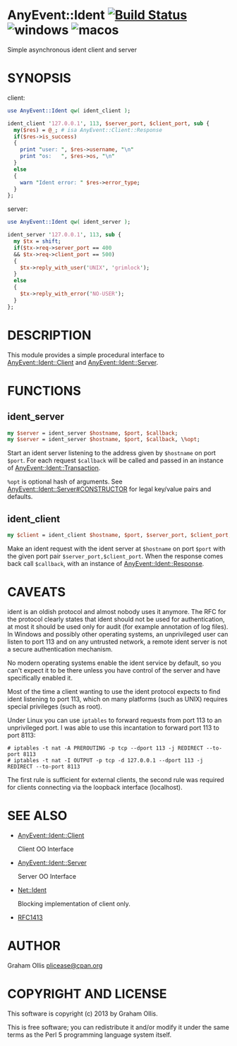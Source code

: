 # AnyEvent::Ident [![Build Status](https://secure.travis-ci.org/plicease/AnyEvent-Ident.png)](http://travis-ci.org/plicease/AnyEvent-Ident) ![windows](https://github.com/plicease/AnyEvent-Ident/workflows/windows/badge.svg) ![macos](https://github.com/plicease/AnyEvent-Ident/workflows/macos/badge.svg)

Simple asynchronous ident client and server

# SYNOPSIS

client:

```perl
use AnyEvent::Ident qw( ident_client );

ident_client '127.0.0.1', 113, $server_port, $client_port, sub {
  my($res) = @_; # isa AnyEvent::Client::Response 
  if($res->is_success)
  {
    print "user: ", $res->username, "\n"
    print "os:   ", $res->os, "\n"
  }
  else
  {
    warn "Ident error: " $res->error_type;
  }
};
```

server:

```perl
use AnyEvent::Ident qw( ident_server );

ident_server '127.0.0.1', 113, sub {
  my $tx = shift;
  if($tx->req->server_port == 400
  && $tx->req->client_port == 500)
  {
    $tx->reply_with_user('UNIX', 'grimlock');
  }
  else
  {
    $tx->reply_with_error('NO-USER');
  }
};
```

# DESCRIPTION

This module provides a simple procedural interface to [AnyEvent::Ident::Client](https://metacpan.org/pod/AnyEvent::Ident::Client) and
[AnyEvent::Ident::Server](https://metacpan.org/pod/AnyEvent::Ident::Server).

# FUNCTIONS

## ident\_server

```perl
my $server = ident_server $hostname, $port, $callback;
my $server = ident_server $hostname, $port, $callback, \%opt;
```

Start an ident server listening to the address given by `$hostname`
on port `$port`.  For each request `$callback` will be called and
passed in an instance of [AnyEvent::Ident::Transaction](https://metacpan.org/pod/AnyEvent::Ident::Transaction).

`%opt` is optional hash of arguments.  See [AnyEvent::Ident::Server#CONSTRUCTOR](https://metacpan.org/pod/AnyEvent::Ident::Server#CONSTRUCTOR)
for legal key/value pairs and defaults.

## ident\_client

```perl
my $client = ident_client $hostname, $port, $server_port, $client_port, $callback;
```

Make an ident request with the ident server at `$hostname` on port `$port`
with the given port pair `$server_port,$client_port`.  When the response
comes back call `$callback`, with an instance of [AnyEvent::Ident::Response](https://metacpan.org/pod/AnyEvent::Ident::Response).

# CAVEATS

ident is an oldish protocol and almost nobody uses it anymore.  The RFC for the
protocol clearly states that ident should not be used for authentication, at most
it should be used only for audit (for example annotation of log files).  In Windows 
and possibly other operating systems, an unprivileged user can listen to port 113
and on any untrusted network, a remote ident server is not a secure authentication 
mechanism.

No modern operating systems enable the ident service by default, so you can't expect
it to be there unless you have control of the server and have specifically enabled
it.

Most of the time a client wanting to use the ident protocol expects to find 
ident listening to port 113, which on many platforms (such as UNIX) requires
special privileges (such as root).

Under Linux you can use `iptables` to forward requests from port 113 to
an unprivileged port.  I was able to use this incantation to forward port 113
to port 8113:

```
# iptables -t nat -A PREROUTING -p tcp --dport 113 -j REDIRECT --to-port 8113
# iptables -t nat -I OUTPUT -p tcp -d 127.0.0.1 --dport 113 -j REDIRECT --to-port 8113
```

The first rule is sufficient for external clients, the second rule was required
for clients connecting via the loopback interface (localhost).

# SEE ALSO

- [AnyEvent::Ident::Client](https://metacpan.org/pod/AnyEvent::Ident::Client)

    Client OO Interface

- [AnyEvent::Ident::Server](https://metacpan.org/pod/AnyEvent::Ident::Server)

    Server OO Interface

- [Net::Ident](https://metacpan.org/pod/Net::Ident)

    Blocking implementation of client only.

- [RFC1413](http://tools.ietf.org/html/rfc1413)

# AUTHOR

Graham Ollis <plicease@cpan.org>

# COPYRIGHT AND LICENSE

This software is copyright (c) 2013 by Graham Ollis.

This is free software; you can redistribute it and/or modify it under
the same terms as the Perl 5 programming language system itself.
